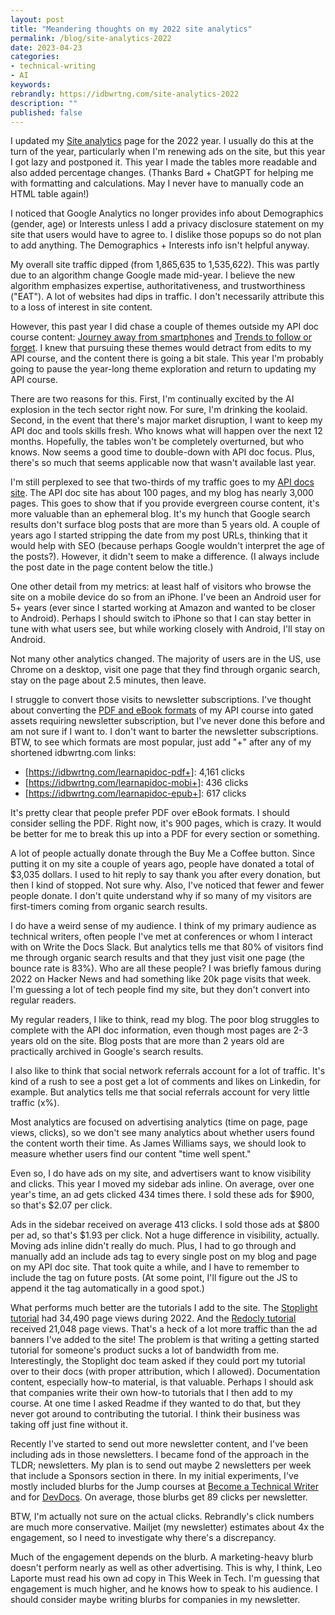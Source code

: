```yaml
---
layout: post
title: "Meandering thoughts on my 2022 site analytics"
permalink: /blog/site-analytics-2022
date: 2023-04-23
categories:
- technical-writing
- AI
keywords: 
rebrandly: https://idbwrtng.com/site-analytics-2022
description: ""
published: false
---
```


I updated my [Site analytics](/analytics) page for the 2022 year. I usually do this at the turn of the year, particularly when I'm renewing ads on the site, but this year I got lazy and postponed it. This year I made the tables more readable and also added percentage changes. (Thanks Bard + ChatGPT for helping me with formatting and calculations. May I never have to manually code an HTML table again!)

I noticed that Google Analytics no longer provides info about Demographics (gender, age) or Interests unless I add a privacy disclosure statement on my site that users would have to agree to. I dislike those popups so do not plan to add anything. The Demographics + Interests info isn't helpful anyway.

My overall site traffic dipped (from 1,865,635 to 1,535,622). This was partly due to an algorithm change Google made mid-year. I believe the new algorithm emphasizes expertise, authoritativeness, and trustworthiness ("EAT"). A lot of websites had dips in traffic. I don't necessarily attribute this to a loss of interest in site content.

However, this past year I did chase a couple of themes outside my API doc course content: [Journey away from smartphones](/blog/awakening-moment-to-how-smartphones-fragment-our-attention/) and [Trends to follow or forget](/trends/trends-to-follow-or-forget-intro.html). I knew that pursuing these themes would detract from edits to my API course, and the content there is going a bit stale. This year I'm probably going to pause the year-long theme exploration and return to updating my API course. 

There are two reasons for this. First, I'm continually excited by the AI explosion in the tech sector right now. For sure, I'm drinking the koolaid. Second, in the event that there's major market disruption, I want to keep my API doc and tools skills fresh. Who knows what will happen over the next 12 months. Hopefully, the tables won't be completely overturned, but who knows. Now seems a good time to double-down with API doc focus. Plus, there's so much that seems applicable now that wasn't available last year.

I'm still perplexed to see that two-thirds of my traffic goes to my [API docs site](/learnapidoc). The API doc site has about 100 pages, and my blog has nearly 3,000 pages. This goes to show that if you provide evergreen course content, it's more valuable than an ephemeral blog. It's my hunch that Google search results don't surface blog posts that are more than 5 years old. A couple of years ago I started stripping the date from my post URLs, thinking that it would help with SEO (because perhaps Google wouldn't interpret the age of the posts?). However, it didn't seem to make a difference. (I always include the post date in the page content below the title.)

One other detail from my metrics: at least half of visitors who browse the site on a mobile device do so from an iPhone. I've been an Android user for 5+ years (ever since I started working at Amazon and wanted to be closer to Android). Perhaps I should switch to iPhone so that I can stay better in tune with what users see, but while working closely with Android, I'll stay on Android.

Not many other analytics changed. The majority of users are in the US, use Chrome on a desktop, visit one page that they find through organic search, stay on the page about 2.5 minutes, then leave. 

I struggle to convert those visits to newsletter subscriptions. I've thought about converting the [PDF and eBook formats](https://idratherbewriting.com/learnapidoc/docapis_formats.html) of my API course into gated assets requiring newsletter subscription, but I've never done this before and am not sure if I want to. I don't want to barter the newsletter subscriptions. BTW, to see which formats are most popular, just add "+" after any of my shortened idbwrtng.com links:

* [https://idbwrtng.com/learnapidoc-pdf+]: 4,161 clicks
* [https://idbwrtng.com/learnapidoc-mobi+]: 436 clicks
* [https://idbwrtng.com/learnapidoc-epub+]: 617 clicks

It's pretty clear that people prefer PDF over eBook formats. I should consider selling the PDF. Right now, it's 900 pages, which is crazy. It would be better for me to break this up into a PDF for every section or something. 

A lot of people actually donate through the Buy Me a Coffee button. Since putting it on my site a couple of years ago, people have donated a total of $3,035 dollars. I used to hit reply to say thank you after every donation, but then I kind of stopped. Not sure why. Also, I've noticed that fewer and fewer people donate. I don't quite understand why if so many of my visitors are first-timers coming from organic search results.

I do have a weird sense of my audience. I think of my primary audience as technical writers, often people I've met at conferences or whom I interact with on Write the Docs Slack. But analytics tells me that 80% of visitors find me through organic search results and that they just visit one page (the bounce rate is 83%). Who are all these people? I was briefly famous during 2022 on Hacker News and had something like 20k page visits that week. I'm guessing a lot of tech people find my site, but they don't convert into regular readers.

My regular readers, I like to think, read my blog. The poor blog struggles to complete with the API doc information, even though most pages are 2-3 years old on the site. Blog posts that are more than 2 years old are practically archived in Google's search results.

I also like to think that social network referrals account for a lot of traffic. It's kind of a rush to see a post get a lot of comments and likes on Linkedin, for example. But analytics tells me that social referrals account for very little traffic (x%).

Most analytics are focused on advertising analytics (time on page, page views, clicks), so we don't see many analytics about whether users found the content worth their time. As James Williams says, we should look to measure whether users find our content "time well spent."

Even so, I do have ads on my site, and advertisers want to know visibility and clicks. This year I moved my sidebar ads inline. On average, over one year's time, an ad gets clicked 434 times there. I sold these ads for $900, so that's $2.07 per click. 

Ads in the sidebar received on average 413 clicks. I sold those ads at $800 per ad, so that's $1.93 per click. Not a huge difference in visibility, actually. Moving ads inline didn't really do much. Plus, I had to go through and manually add an include ads tag to every single post on my blog and page on my API doc site. That took quite a while, and I have to remember to include the tag on future posts. (At some point, I'll figure out the JS to append it the tag automatically in a good spot.)

What performs much better are the tutorials I add to the site. The [Stoplight tutorial](https://idratherbewriting.com/learnapidoc/pubapis_openapis_quickstart_stoplight.html) had 34,490 page views during 2022. And the [Redocly tutorial](https://idratherbewriting.com/learnapidoc/pubapis_redocly.html) received 21,048 page views. That's a heck of a lot more traffic than the ad banners I've added to the site! The problem is that writing a getting started tutorial for someone's product sucks a lot of bandwidth from me. Interestingly, the Stoplight doc team asked if they could port my tutorial over to their docs (with proper attribution, which I allowed). Documentation content, especially how-to material, is that valuable. Perhaps I should ask that companies write their own how-to tutorials that I then add to my course. At one time I asked Readme if they wanted to do that, but they never got around to contributing the tutorial. I think their business was taking off just fine without it.

Recently I've started to send out more newsletter content, and I've been including ads in those newsletters. I became fond of the approach in the TLDR; newsletters. My plan is to send out maybe 2 newsletters per week that include a Sponsors section in there. In my initial experiments, I've mostly included blurbs for the Jump courses at [Become a Technical Writer](https://becometechnicalwriter.com/) and for [DevDocs](https://devdocs.work/). On average, those blurbs get 89 clicks per newsletter.

BTW, I'm actually not sure on the actual clicks. Rebrandly's click numbers are much more conservative. Mailjet (my newsletter) estimates about 4x the engagement, so I need to investigate why there's a discrepancy.

Much of the engagement depends on the blurb. A marketing-heavy blurb doesn't perform nearly as well as other advertising. This is why, I think, Leo Laporte must read his own ad copy in This Week in Tech. I'm guessing that engagement is much higher, and he knows how to speak to his audience. I should consider maybe writing blurbs for companies in my newsletter.

